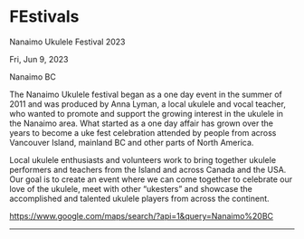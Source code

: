 # FEstivals

Nanaimo Ukulele Festival 2023

Fri, Jun 9, 2023

Nanaimo BC

The Nanaimo Ukulele festival began as a one day event in the summer of 2011 and was produced by Anna Lyman, a local ukulele and vocal teacher, who wanted to promote and support the growing interest in the ukulele in the Nanaimo area. What started as a one day affair has grown over the years to become a uke fest celebration attended by people from across Vancouver Island, mainland BC and other parts of North America.

Local ukulele enthusiasts and volunteers work to bring together ukulele performers and teachers from the Island and across Canada and the USA. Our goal is to create an event where we can come together to celebrate our love of the ukulele, meet with other “ukesters” and showcase the accomplished and talented ukulele players from across the continent.

https://www.google.com/maps/search/?api=1&query=Nanaimo%20BC

----

